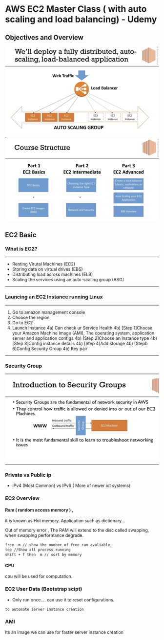 # AWS EC2 Master Class ( with auto scaling and load balancing) - Udemy
## Objectives and Overview
![images](https://github.com/KennySoh/Technical-Interview/blob/master/oop/EC2_1.png). 
![images](https://github.com/KennySoh/Technical-Interview/blob/master/oop/EC2_2.png)
## EC2 Basic
### What is EC2?
***
- Renting Virutal Machines (EC2)
- Storing data on virtual drives (EBS)
- Distributing load across machines (ELB)
- Scaling the services using an auto-scaling group (ASG)
***
### Launcing an EC2 Instance running Linux
***
1) Go to amazon management console
2) Choose the region
3) Go to EC2
4) Launch Instance
4a) Can check ur Service Health
4b) [Step 1]Choose your Amazon Machine Image (AMI), The operating system, application server and application configs
4b) [Step 2]Choose an instance type
4b) [Step 3]Config instance details
4b) [Step 4]Add storage
4b) [Stepb 6]Config Security Group
4b) Key pair

***

### Security Group 
***
![images](https://github.com/KennySoh/Technical-Interview/blob/master/oop/EC2_3.png)
***

### Private vs Public ip 
- IPv4 (Most Common) vs IPv6 ( More of newer iot systems)

### EC2 Overview
#### Ram ( random access memory ) , 
it is known as Hot memory. Application such as dictionary...

Out of memory error ,  The RAM will extend to the disc called swapping, when swapping performance degrade.
```
free -m // show the number of free ram avaliable, 
top //Show all process running
shift + f then  m // sort by memory
```
#### CPU 
cpu will be used for computation. 


### EC2 User Data (Bootstrap scipt)
- Only run once.... can use it to reset configurations. 
```
to automate server instance creation
```
### AMI
Its an Image we can use for faster server instance creation

